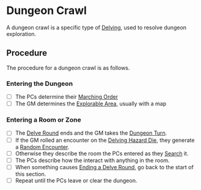 # Dungeon Crawl

A dungeon crawl is a specific type of [Delving](Delving.md), used to resolve dungeon exploration.

## Procedure

The procedure for a dungeon crawl is as follows.

### Entering the Dungeon

- [ ] The PCs determine their [Marching Order](Delving.md#Marching%20Order)
- [ ] The GM determines the [Explorable Area](Delving.md#Explorable%20Area), usually with a map

### Entering a Room or Zone

- [ ] The [Delve Round](../Core%20Procedures/Round.md#Delve%20Round) ends and the GM takes the [Dungeon Turn](Delving.md#Dungeon%20Turn).
- [ ] If the GM rolled an encounter on the [Delving Hazard Die](Delving.md#Delving%20Hazard%20Die), they generate a [Random Encounter](../../Resources%20for%20GMs/Encounters/Random%20Encounters.md).
- [ ] Otherwise they describe the room the PCs entered as they [Search](Delving.md#Search) it.
- [ ] The PCs describe how the interact with anything in the room.
- [ ] When something causes [Ending a Delve Round](Delving.md#Ending%20a%20Delve%20Round), go back to the start of this section.
- [ ] Repeat until the PCs leave or clear the dungeon.
